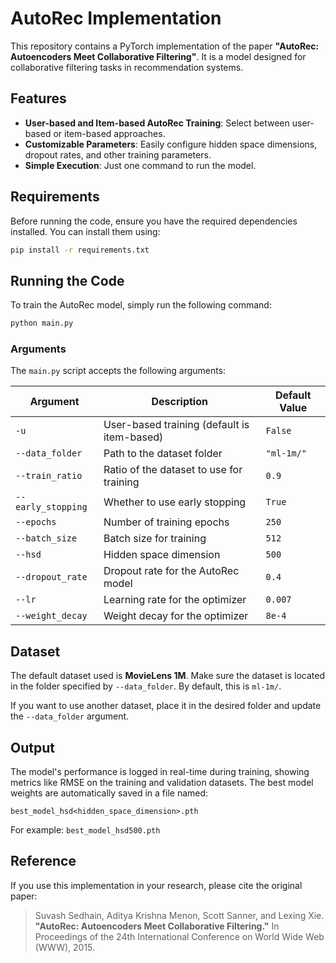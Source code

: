 
# AutoRec Implementation

This repository contains a PyTorch implementation of the paper **"AutoRec: Autoencoders Meet Collaborative Filtering"**. It is a model designed for collaborative filtering tasks in recommendation systems.

## Features

- **User-based and Item-based AutoRec Training**: Select between user-based or item-based approaches.
- **Customizable Parameters**: Easily configure hidden space dimensions, dropout rates, and other training parameters.
- **Simple Execution**: Just one command to run the model.

## Requirements

Before running the code, ensure you have the required dependencies installed. You can install them using:

```bash
pip install -r requirements.txt
```

## Running the Code

To train the AutoRec model, simply run the following command:

```bash
python main.py
```

### Arguments
The `main.py` script accepts the following arguments:

| Argument          | Description                                         | Default Value      |
|-------------------|-----------------------------------------------------|--------------------|
| `-u`              | User-based training (default is item-based)         | `False`            |
| `--data_folder`   | Path to the dataset folder                          | `"ml-1m/"`         |
| `--train_ratio`   | Ratio of the dataset to use for training            | `0.9`              |
| `--early_stopping`| Whether to use early stopping                       | `True`             |
| `--epochs`        | Number of training epochs                           | `250`              |
| `--batch_size`    | Batch size for training                             | `512`              |
| `--hsd`           | Hidden space dimension                              | `500`              |
| `--dropout_rate`  | Dropout rate for the AutoRec model                  | `0.4`              |
| `--lr`            | Learning rate for the optimizer                     | `0.007`            |
| `--weight_decay`  | Weight decay for the optimizer                      | `8e-4`             |


## Dataset

The default dataset used is **MovieLens 1M**. Make sure the dataset is located in the folder specified by `--data_folder`. By default, this is `ml-1m/`.

If you want to use another dataset, place it in the desired folder and update the `--data_folder` argument.

## Output

The model's performance is logged in real-time during training, showing metrics like RMSE on the training and validation datasets. The best model weights are automatically saved in a file named:

```plaintext
best_model_hsd<hidden_space_dimension>.pth
```

For example: `best_model_hsd500.pth`

## Reference

If you use this implementation in your research, please cite the original paper:

> Suvash Sedhain, Aditya Krishna Menon, Scott Sanner, and Lexing Xie. **"AutoRec: Autoencoders Meet Collaborative Filtering."** In Proceedings of the 24th International Conference on World Wide Web (WWW), 2015.